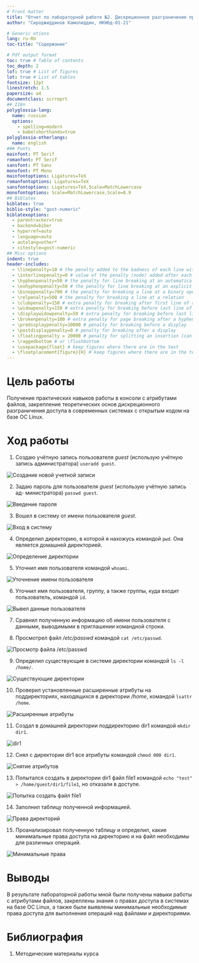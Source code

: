 ```yaml
---
# Front matter
title: "Отчет по лабораторной работе №2. Дискреционное разграничение прав в Linux. Основные атрибуты."
author: "Сироджиддинов Камолиддин, НКНбд-01-21"

# Generic otions
lang: ru-RU
toc-title: "Содержание"

# Pdf output format
toc: true # Table of contents
toc_depth: 2
lof: true # List of figures
lot: true # List of tables
fontsize: 12pt
linestretch: 1.5
papersize: a4
documentclass: scrreprt
## I18n
polyglossia-lang:
  name: russian
  options:
	- spelling=modern
	- babelshorthands=true
polyglossia-otherlangs:
  name: english
### Fonts
mainfont: PT Serif
romanfont: PT Serif
sansfont: PT Sans
monofont: PT Mono
mainfontoptions: Ligatures=TeX
romanfontoptions: Ligatures=TeX
sansfontoptions: Ligatures=TeX,Scale=MatchLowercase
monofontoptions: Scale=MatchLowercase,Scale=0.9
## Biblatex
biblatex: true
biblio-style: "gost-numeric"
biblatexoptions:
  - parentracker=true
  - backend=biber
  - hyperref=auto
  - language=auto
  - autolang=other*
  - citestyle=gost-numeric
## Misc options
indent: true
header-includes:
  - \linepenalty=10 # the penalty added to the badness of each line within a paragraph (no associated penalty node) Increasing the value makes tex try to have fewer lines in the paragraph.
  - \interlinepenalty=0 # value of the penalty (node) added after each line of a paragraph.
  - \hyphenpenalty=50 # the penalty for line breaking at an automatically inserted hyphen
  - \exhyphenpenalty=50 # the penalty for line breaking at an explicit hyphen
  - \binoppenalty=700 # the penalty for breaking a line at a binary operator
  - \relpenalty=500 # the penalty for breaking a line at a relation
  - \clubpenalty=150 # extra penalty for breaking after first line of a paragraph
  - \widowpenalty=150 # extra penalty for breaking before last line of a paragraph
  - \displaywidowpenalty=50 # extra penalty for breaking before last line before a display math
  - \brokenpenalty=100 # extra penalty for page breaking after a hyphenated line
  - \predisplaypenalty=10000 # penalty for breaking before a display
  - \postdisplaypenalty=0 # penalty for breaking after a display
  - \floatingpenalty = 20000 # penalty for splitting an insertion (can only be split footnote in standard LaTeX)
  - \raggedbottom # or \flushbottom
  - \usepackage{float} # keep figures where there are in the text
  - \floatplacement{figure}{H} # keep figures where there are in the text
---
```


# Цель работы

Получение практических навыков работы в консоли с атрибутами файлов, закрепление теоретических основ дискреционного разграничения доступа в современных системах с открытым кодом на базе ОС Linux.

# Ход работы

1. Создаю учётную запись пользователя *guest* (использую учётную запись администратора) `useradd guest`.

![Создание новой учетной записи](img/01.png)

2. Задаю пароль для пользователя *guest* (использую учётную запись ад-
министратора) `passwd guest`.

![Введение пароля](img/02.png)

3. Вошел в систему от имени пользователя *guest*.

![Вход в систему](img/03.png)

4. Определил директорию, в которой я нахожусь командой `pwd`. Она является домашней директорией.

![Определение директории](img/4.png)

5. Уточнил имя пользователя командой `whoami`.

![Уточнение имени пользователя](img/5.png)

6. Уточнил имя пользователя, группу, а также группы, куда входит пользователь, командой `id`.

![Вывел данные пользователя](img/6.png)

7. Сравнил полученную информацию об имени пользователя с данными, выводимыми в приглашении командной строки.

8. Просмотрел файл */etc/passwd* командой `cat /etc/passwd`.

![Просмотр файла /etc/passwd](img/8.png)

9. Определил существующие в системе директории командой `ls -l /home/`.

![Существующие директории](img/9.png)

10. Проверил установленные расширенные атрибуты на поддиректориях, находящихся в директории */home*, командой `lsattr /home`.

![Расширенные атрибуты](img/10.png)

11. Создал в домашней директории поддиректорию dir1 командой `mkdir dir1`.

![dir1](img/11.png)

12. Снял с директории dir1 все атрибуты командой `chmod 000 dir1`.

![Снятие атрибутов](img/12.png)

13. Попытался создать в директории dir1 файл file1 командой `echo "test" > /home/guest/dir1/file1`, но отказали в доступе.

![Попытка создать файл file1](img/13.png)

14. Заполнил таблицу полученной информацией.

![Права директорий](img/14.png)

15. Проанализировал полученную таблицу и определил, какие минимальные права доступа на директорию и на файл необходимы для различных операций.

![Минимальные права](img/15.png)

# Выводы

В результате лабораторной работы мной были получены навыки работы с атрибутами файлов, закреплены знания о правах доступа в системах на базе ОС Linux, а также были выявлены минимальные необходимые права доступа для выполнения операций над файлами и директориями.

# Библиография

1. Методические материалы курса
